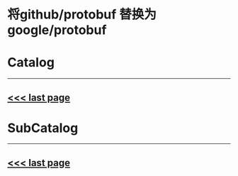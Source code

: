 # 将github/protobuf 替换为google/protobuf

# Catalog
---
[<<< last page](../README.md)
---

# SubCatalog

---
[<<< last page](../README.md)
---
